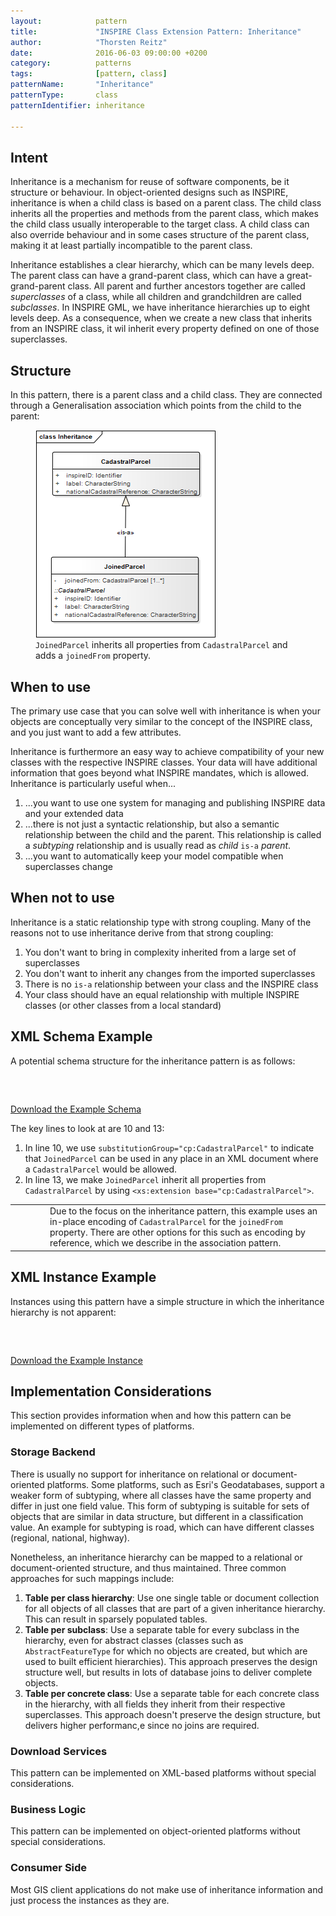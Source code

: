 ```yaml
---
layout:            pattern
title:             "INSPIRE Class Extension Pattern: Inheritance"
author:            "Thorsten Reitz"
date:              2016-06-03 09:00:00 +0200
category:          patterns
tags:              [pattern, class]
patternName:       "Inheritance"
patternType:       class
patternIdentifier: inheritance

---
```


## Intent

Inheritance is a mechanism for reuse of software components, be it structure or behaviour. In object-oriented designs such as INSPIRE, inheritance is when a child class is based on a parent class. The child class inherits all the properties and methods from the parent class, which makes the child class usually interoperable to the target class. A child class can also override behaviour and in some cases structure of the parent class, making it at least partially incompatible to the parent class.

Inheritance establishes a clear hierarchy, which can be many levels deep. The parent class can have a grand-parent class, which can have a great-grand-parent class. All parent and further ancestors together are called *superclasses* of a class, while all children and grandchildren are called *subclasses*. In INSPIRE GML, we have inheritance hierarchies up to eight levels deep. As a consequence, when we create a new class that inherits from an INSPIRE class, it wil inherit every property defined on one of those superclasses.

## Structure

In this pattern, there is a parent class and a child class. They are connected through a Generalisation association which points from the child to the parent:

<figure class="figure" style="margin-bottom: 20px">
    <img src="/patterns/images/inheritance.png" class="figure-img img-fluid img-rounded" title="A matching table">
    <figcaption class="figure-caption small"><code>JoinedParcel</code> inherits all properties from <code>CadastralParcel</code> and adds a <code>joinedFrom</code> property.</figcaption>
</figure>

## When to use

The primary use case that you can solve well with inheritance is when your objects are conceptually very similar to the concept of the INSPIRE class, and you just want to add a few attributes.

Inheritance is furthermore an easy way to achieve compatibility of your new classes with the respective INSPIRE classes. Your data will have additional information that goes beyond what INSPIRE mandates, which is allowed. Inheritance is particularly useful when...

1. ...you want to use one system for managing and publishing INSPIRE data and your extended data
1. ...there is not just a syntactic relationship, but also a semantic relationship between the child and the parent. This relationship is called a *subtyping* relationship and is usually read as *child* ```is-a``` *parent*.
1. ...you want to automatically keep your model compatible when superclasses change

## When not to use

Inheritance is a static relationship type with strong coupling. Many of the reasons not to use inheritance derive from that strong coupling:

1. You don't want to bring in complexity inherited from a large set of superclasses
1. You don't want to inherit any changes from the imported superclasses
1. There is no ```is-a``` relationship between your class and the INSPIRE class
1. Your class should have an equal relationship with multiple INSPIRE classes (or other classes from a local standard)

## XML Schema Example

A potential schema structure for the inheritance pattern is as follows:

<pre data-line="10,13" class="line-numbers" data-src="/patterns/examples/inheritance.xsd">
<code class="language-xml">
</code>
</pre>

[Download the Example Schema](/patterns/examples/inheritance.xsd)

The key lines to look at are 10 and 13: 
 
1. In line 10, we use ```substitutionGroup="cp:CadastralParcel"``` to indicate that ```JoinedParcel``` can be used in any place in an XML document where a ```CadastralParcel``` would be allowed.
1. In line 13, we make ```JoinedParcel``` inherit all properties from ```CadastralParcel``` by using ```<xs:extension base="cp:CadastralParcel">```.

<table class="alert-warning important-info">
    <tr>
        <td style="width:3em"><div class="important-info-icon"><span class="glyphicon glyphicon-exclamation-sign" style="font-size:2em"></span></div></td>
        <td>Due to the focus on the inheritance pattern, this example uses an in-place encoding of <code>CadastralParcel</code> for the <code>joinedFrom</code> property. There are other options for this such as encoding by reference, which we describe in the association pattern.</td>
    </tr>
</table>

## XML Instance Example

Instances using this pattern have a simple structure in which the inheritance hierarchy is not apparent:

<pre class="line-numbers" data-src="/patterns/examples/inheritance.xml">
<code class="language-xml">
</code>
</pre>

[Download the Example Instance](/patterns/examples/inheritance.xml)

## Implementation Considerations

This section provides information when and how this pattern can be implemented on different types of platforms.

### Storage Backend

There is usually no support for inheritance on relational or document-oriented platforms. Some platforms, such as Esri's Geodatabases, support a weaker form of subtyping, where all classes have the same property and differ in just one field value. This form of subtyping is suitable for sets of objects that are similar in data structure, but different in a classification value. An example for subtyping is road, which can have different classes (regional, national, highway).
 
Nonetheless, an inheritance hierarchy can be mapped to a relational or document-oriented structure, and thus maintained. Three common approaches for such mappings include:

1. **Table per class hierarchy**: Use one single table or document collection for all objects of all classes that are part of a given inheritance hierarchy. This can result in sparsely populated tables.
1. **Table per subclass**: Use a separate table for every subclass in the hierarchy, even for abstract classes (classes such as ```AbstractFeatureType``` for which no objects are created, but which are used to built efficient hierarchies). This approach preserves the design structure well, but results in lots of database joins to deliver complete objects.
1. **Table per concrete class**: Use a separate table for each concrete class in the hierarchy, with all fields they inherit from their respective superclasses. This approach doesn't preserve the design structure, but delivers higher performanc,e since no joins are required.

### Download Services

This pattern can be implemented on XML-based platforms without special considerations.

### Business Logic

This pattern can be implemented on object-oriented platforms without special considerations.

### Consumer Side

Most GIS client applications do not make use of inheritance information and just process the instances as they are.


